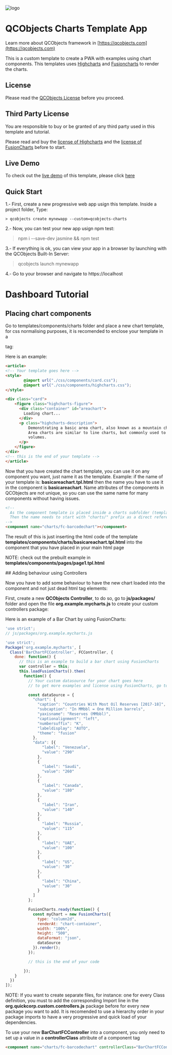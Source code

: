 ![logo](https://qcobjects.dev/qcobjects_01.png)

# QCObjects Charts Template App

Learn more about QCObjects framework in [https://qcobjects.com](https://qcobjects.com)

This is a custom template to create a PWA with examples using chart components. This templates uses [Highcharts](https://www.highcharts.com) and [Fusioncharts](fusioncharts.com) to render the charts.

## License

Please read the [QCObjects License](https://github.com/QuickCorp/QCObjects/blob/master/LICENSE.txt) before you proceed.

## Third Party License

You are responsible to buy or be granted of any third party used in this template and tutorial.

Please read and buy the [license of Highcharts](https://shop.highsoft.com/highcharts) and the [license of FusionCharts](https://www.fusioncharts.com/buy) before to start.

## Live Demo

To check out the [live demo](https://quickcorp.github.io/qcobjects-charts/) of this template, please click [here](https://quickcorp.github.io/qcobjects-charts/)

## Quick Start

1.- First, create a new progressive web app usign this template. Inside a project folder, Type:

```shell
> qcobjects create mynewapp --custom=qcobjects-charts
```

2.- Now, you can test your new app usign npm test:

> npm i --save-dev jasmine && npm test

3.- If everything is ok, you can view your app in a browser by launching with the QCObjects Built-In Server:

> qcobjects launch mynewapp

4.- Go to your browser and navigate to https://localhost

# Dashboard Tutorial

## Placing chart components

Go to templates/components/charts folder and place a new chart template, for css normalising purposes, it is recomended to enclose your template in a **<article></article>** tag:

Here is an example:

```html
<article>
<!-- Your template goes here -->
<style>
        @import url("./css/components/card.css");
        @import url("./css/components/highcharts.css");
</style>

<div class="card">
    <figure class="highcharts-figure">
      <div class="container" id="areachart">
        Loading chart...
      </div>
      <p class="highcharts-description">
          Demonstrating a basic area chart, also known as a mountain chart.
          Area charts are similar to line charts, but commonly used to visualize
          volumes.
      </p>
    </figure>
</div>
<!-- this is the end of your template -->
</article>
```

Now that you have created the chart template, you can use it on any component you want, just name it as the template. Example: if the name of your template is: **basicareachart.tpl.html** then the name you have to use it in the component is **basicareachart**. Name attributes of the components in QCObjects are not unique, so you can use the same name for many components without having issues.

```html
<!--
  As the component template is placed inside a charts subfolder (templates/components/charts)
  Then the name needs to start with "charts/" prefix as a direct reference to the subfolder path
-->
<component name="charts/fc-barcodechart"></component>
```

The result of this is just inserting the html code of the template **templates/components/charts/basicareachart.tpl.html** into the component that you have placed in your main html page

NOTE: check out the prebuilt example in **templates/components/pages/page1.tpl.html**

## Adding behaviour using Controllers

Now you have to add some behaviour to have the new chart loaded into the component and not just dead html tag elements:

First, create a new **QCObjects Controller**, to do so, go to **js/packages/** folder and open
the file **org.example.mycharts.js** to create your custom controllers package:

Here is an example of a Bar Chart by using FusionCharts:

```javascript
'use strict';
// js/packages/org.example.mycharts.js

'use strict';
Package('org.example.mycharts', [
  Class('BarChartFCController', FCController, {
    done: function() {
      // this is an example to build a bar chart using FusionCharts
      var controller = this;
      this.loadFusionCharts().then(
        function() {
          // Your custom datasource for your chart goes here
          // to get more examples and license using FusionCharts, go to fusioncharts.com

          const dataSource = {
            "chart": {
              "caption": "Countries With Most Oil Reserves [2017-18]",
              "subcaption": "In MMbbl = One Million barrels",
              "yaxisname": "Reserves (MMbbl)",
              "captionalignment": "left",
              "numbersuffix": "K",
              "labeldisplay": "AUTO",
              "theme": "fusion"
            },
            "data": [{
                "label": "Venezuela",
                "value": "290"
              },
              {
                "label": "Saudi",
                "value": "260"
              },
              {
                "label": "Canada",
                "value": "180"
              },
              {
                "label": "Iran",
                "value": "140"
              },
              {
                "label": "Russia",
                "value": "115"
              },
              {
                "label": "UAE",
                "value": "100"
              },
              {
                "label": "US",
                "value": "30"
              },
              {
                "label": "China",
                "value": "30"
              }
            ]
          };

          FusionCharts.ready(function() {
            const myChart = new FusionCharts({
              type: "column2d",
              renderAt: "chart-container",
              width: "100%",
              height: "500",
              dataFormat: "json",
              dataSource
            }).render();
          });

          // this is the end of your code

        });
    }
  })
]);
```

NOTE: If you want to create separate files, for instance: one for every Class definition, you must to add the corresponding Import line in the **org.quickcorp.custom.controllers.js** package before for every new package you want to add. It is recomended to use a hierarchy order in your package imports to have a very progressive and quick load of your dependencies.

To use your new **BarChartFCController** into a component, you only need to set up a value in a **controllerClass** attribute of a component tag

```html
<component name="charts/fc-barcodechart" controllerClass="BarChartFCController"></component>
```
